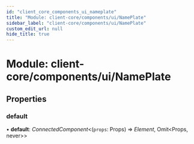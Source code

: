 ```yaml
---
id: "client_core_components_ui_nameplate"
title: "Module: client-core/components/ui/NamePlate"
sidebar_label: "client-core/components/ui/NamePlate"
custom_edit_url: null
hide_title: true
---
```


# Module: client-core/components/ui/NamePlate

## Properties

### default

• **default**: *ConnectedComponent*<(`props`: Props) => *Element*, Omit<Props, never\>\>
